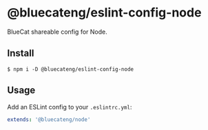 # @bluecateng/eslint-config-node

BlueCat shareable config for Node.

## Install

```
$ npm i -D @bluecateng/eslint-config-node
```

## Usage

Add an ESLint config to your `.eslintrc.yml`:

```yaml
extends: '@bluecateng/node'
```
